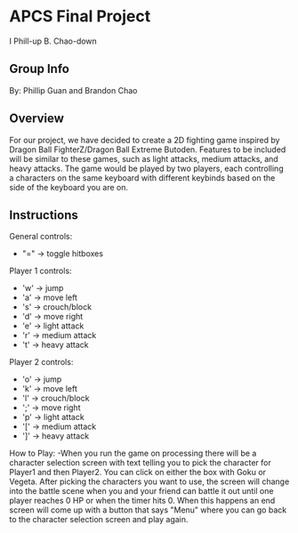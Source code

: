 # APCS Final Project
I Phill-up B. Chao-down

## Group Info
By: Phillip Guan and Brandon Chao

## Overview
For our project, we have decided to create a 2D fighting game inspired by Dragon Ball FighterZ/Dragon Ball Extreme Butoden. Features to be included will be similar to these games, such as light attacks, medium attacks, and heavy attacks. The game would be played by two players, each controlling a characters on the same keyboard with different keybinds based on the side of the keyboard you are on.

## Instructions
General controls:
- "=" -> toggle hitboxes

Player 1 controls:
- 'w' -> jump
- 'a' -> move left
- 's' -> crouch/block
- 'd' -> move right
- 'e' -> light attack
- 'r' -> medium attack
- 't' -> heavy attack

Player 2 controls:
- 'o' -> jump
- 'k' -> move left
- 'l' -> crouch/block
- ';' -> move right
- 'p' -> light attack
- '[' -> medium attack
- ']' -> heavy attack

How to Play:
-When you run the game on processing there will be a character selection screen with text telling you to pick the character for Player1 and then Player2. You can click on either the box with Goku or Vegeta. After picking the characters you want to use, the screen will change into the battle scene when you and your friend can battle
it out until one player reaches 0 HP or when the timer hits 0. When this happens an end screen will come up with
a button that says "Menu" where you can go back to the character selection screen and play again.  
